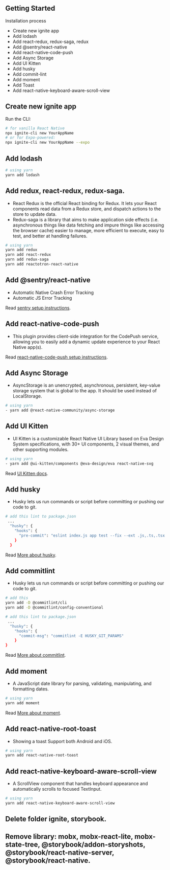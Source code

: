 ## Getting Started

Installation process

- Create new ignite app
- Add lodash
- Add react-redux, redux-saga, redux
- Add @sentry/react-native
- Add react-native-code-push
- Add Async Storage
- Add UI Kitten
- Add husky
- Add commit-lint
- Add moment
- Add Toast
- Add react-native-keyboard-aware-scroll-view

## Create new ignite app

Run the CLI:

```bash
# for vanilla React Native
npx ignite-cli new YourAppName
# or for Expo-powered:
npx ignite-cli new YourAppName --expo
```

## Add lodash

```bash
# using yarn
yarn add lodash
```

## Add redux, react-redux, redux-saga.

- React Redux is the official React binding for Redux. It lets your React components read data from a Redux store, and dispatch actions to the store to update data.
- Redux-saga is a library that aims to make application side effects (i.e. asynchronous things like data fetching and impure things like accessing the browser cache) easier to manage, more efficient to execute, easy to test, and better at handling failures.

```bash
# using yarn
yarn add redux
yarn add react-redux
yarn add redux-saga
yarn add reactotron-react-native
```

## Add @sentry/react-native

- Automatic Native Crash Error Tracking
- Automatic JS Error Tracking

Read [sentry setup instructions](https://github.com/getsentry/sentry-react-native/blob/master/README.md).

## Add react-native-code-push

- This plugin provides client-side integration for the CodePush service, allowing you to easily add a dynamic update experience to your React Native app(s).

Read [react-native-code-push setup instructions](https://github.com/microsoft/react-native-code-push/blob/master/README.md).

## Add Async Storage

- AsyncStorage is an unencrypted, asynchronous, persistent, key-value storage system that is global to the app. It should be used instead of LocalStorage.

```bash
# using yarn
- yarn add @react-native-community/async-storage

```

## Add UI Kitten

- UI Kitten is a customizable React Native UI Library based on Eva Design System specifications, with 30+ UI components, 2 visual themes, and other supporting modules.

```bash
# using yarn
- yarn add @ui-kitten/components @eva-design/eva react-native-svg

```

Read [UI Kitten docs](https://akveo.github.io/react-native-ui-kitten/docs).

## Add husky

- Husky lets us run commands or script before committing or pushing our code to git.

```bash
# add this lint to package.json
 ...
  "husky": {
    "hooks": {
      "pre-commit": "eslint index.js app test --fix --ext .js,.ts,.tsx && yarn format",
    }
  }
```

Read [More about husky](https://github.com/typicode/husky).

## Add commitlint

- Husky lets us run commands or script before committing or pushing our code to git.

```bash
# add this
yarn add -D @commitlint/cli
yarn add -D @commitlint/config-conventional
```

```bash
# add this lint to package.json
 ...
  "husky": {
    "hooks": {
      "commit-msg": "commitlint -E HUSKY_GIT_PARAMS"
    }
}
```

Read [More about commitlint](https://github.com/conventional-changelog/commitlint).

## Add moment

- A JavaScript date library for parsing, validating, manipulating, and formatting dates.

```bash
# using yarn
yarn add moment

```

Read [More about moment](https://momentjs.com/).

## Add react-native-root-toast

- Showing a toast Support both Android and iOS.

```bash
# using yarn
yarn add react-native-root-toast

```

## Add react-native-keyboard-aware-scroll-view

- A ScrollView component that handles keyboard appearance and automatically scrolls to focused TextInput.

```bash
# using yarn
yarn add react-native-keyboard-aware-scroll-view

```

## Delete folder ignite, storybook.

## Remove library: mobx, mobx-react-lite, mobx-state-tree, @storybook/addon-storyshots, @storybook/react-native-server, @storybook/react-native.
